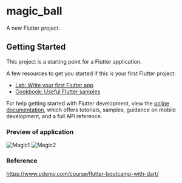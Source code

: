 # magic_ball

A new Flutter project.

## Getting Started

This project is a starting point for a Flutter application.

A few resources to get you started if this is your first Flutter project:

- [Lab: Write your first Flutter app](https://docs.flutter.dev/get-started/codelab)
- [Cookbook: Useful Flutter samples](https://docs.flutter.dev/cookbook)

For help getting started with Flutter development, view the
[online documentation](https://docs.flutter.dev/), which offers tutorials,
samples, guidance on mobile development, and a full API reference.

### Preview of application
![Magic1](https://github.com/23Coffee/Mobile_Application_Project/assets/122808660/f10b04c5-c8cd-4c56-87a4-d134a4de2cc6)
![Magic2](https://github.com/23Coffee/Mobile_Application_Project/assets/122808660/fed8b729-0f43-46cb-be03-9803f2f55f76)

### Reference
https://www.udemy.com/course/flutter-bootcamp-with-dart/
